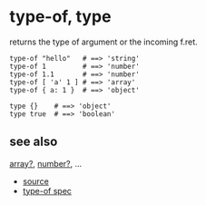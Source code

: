 
# type-of, type

returns the type of argument or the incoming f.ret.

```
type-of "hello"   # ==> 'string'
type-of 1         # ==> 'number'
type-of 1.1       # ==> 'number'
type-of [ 'a' 1 ] # ==> 'array'
type-of { a: 1 }  # ==> 'object'

type {}    # ==> 'object'
type true  # ==> 'boolean'
```

## see also

[array?](array_qmark.md), [number?](array_qmark.md), ...


* [source](https://github.com/floraison/flor/tree/master/lib/flor/pcore/type_of.rb)
* [type-of spec](https://github.com/floraison/flor/tree/master/spec/pcore/type_of_spec.rb)


